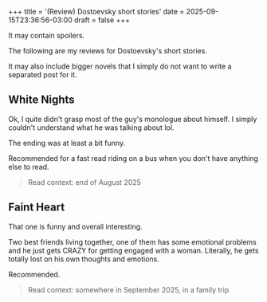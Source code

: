 +++
title = '(Review) Dostoevsky short stories'
date = 2025-09-15T23:36:56-03:00
draft = false
+++

It may contain spoilers.

The following are my reviews for Dostoevsky's short stories.

It may also include bigger novels that I simply do not want to write a separated post for it.

## White Nights

Ok, I quite didn't grasp most of the guy's monologue about himself. I simply couldn't understand what he was talking about lol.

The ending was at least a bit funny.

Recommended for a fast read riding on a bus when you don't have anything else to read.

> Read context: end of August 2025

## Faint Heart

That one is funny and overall interesting.

Two best friends living together, one of them has some emotional problems and he just gets CRAZY for getting engaged with a woman.
Literally, he gets totally lost on his own thoughts and emotions.

Recommended.

> Read context: somewhere in September 2025, in a family trip
